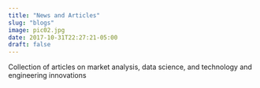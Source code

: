 ```yaml
---
title: "News and Articles"
slug: "blogs"
image: pic02.jpg
date: 2017-10-31T22:27:21-05:00
draft: false
---
```


Collection of articles on market analysis, data science, and technology and engineering innovations
